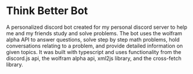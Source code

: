 # Think Better Bot
A personalized discord bot created for my personal discord server to help me and my friends study and solve problems. The bot uses the wolfram alpha API to answer questions, solve step by step math problems, hold conversations relating to a problem, and provide detailed information on given topics. It was built with typescript and uses functionality from the discord.js api, the wolfram alpha api, xml2js library, and the cross-fetch library.
